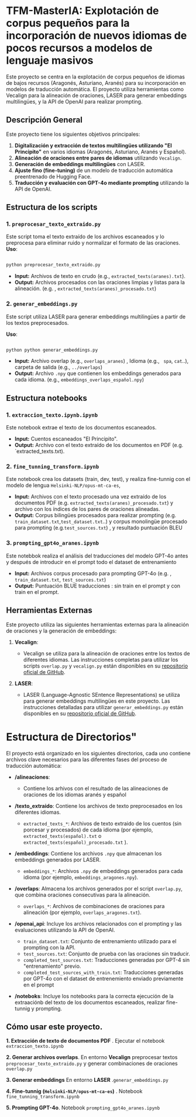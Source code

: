 # TFM-MasterIA: Explotación de corpus pequeños para la incorporación de nuevos idiomas de pocos recursos a modelos de lenguaje masivos
Este proyecto se centra en la explotación de corpus pequeños de idiomas de bajos recursos (Aragonés, Asturiano, Aranés) para su incorporación en modelos de traducción automática. El proyecto utiliza herramientas como Vecalign para la alineación de oraciones, LASER para generar embeddings multilingües, y la API de OpenAI para realizar prompting.
## Descripción General

Este proyecto tiene los siguientes objetivos principales:

1. **Digitalización y extracción de textos multilingües utilizando "El Principito"** en varios idiomas (Aragonés, Asturiano, Aranés y Español).
2. **Alineación de oraciones entre pares de idiomas** utilizando `Vecalign`.
3. **Generación de embeddings multilingües** con LASER.
4. **Ajuste fino (fine-tuning)** de un modelo de traducción automática preentrenado de Hugging Face.
5. **Traducción y evaluación con GPT-4o mediante prompting** utilizando la API de OpenAI.


## Estructura de los scripts
### 1. `preprocesar_texto_extraido.py`
Este script toma el texto extraído de los archivos escaneados y lo preprocesa para eliminar ruido y normalizar el formato de las oraciones.
**Uso**: 
  ```bash

python preprocesar_texto_extraido.py
```
 *  **Input:** Archivos de texto en crudo (e.g., `extracted_texts(aranes).txt`).
 * **Output:** Archivos procesados con las oraciones limpias y listas para la alineación. (e.g. , `extracted_texts(aranes)_procesado.txt`)


### 2. `generar_embeddings.py`
Este script utiliza LASER para generar embeddings multilingües a partir de los textos preprocesados.

**Uso**: 

  ```bash

python python generar_embeddings.py
```
 * **Input:** Archivo overlap (e.g.,  `overlaps_aranes`) , Idioma (e.g., ` spa`, `cat`..), carpeta de salida (e.g., `../overlaps`)
 * **Output:** Archivo `.npy` que contienen los embeddings generados para cada idioma. (e.g., `embeddings_overlaps_español.npy`)

## Estructura notebooks
### 1. `extraccion_texto.ipynb.ipynb`
Este notebook extrae el texto de los documentos escaneados.
* **Input:** Cuentos escaneados "El Principito".
* **Output:** Archivo con el texto extraído de los documentos en PDF (e.g. `extracted_texts.txt).

### 2. `fine_tunning_transform.ipynb`   
Este notebook  crea los datasets (train, dev, test), y realiza fine-tunnig con el modelo de lengua `Helsinki-NLP/opus-mt-ca-es`, 
* **Input:** Archivos con el texto procesado una vez extraído de los documentos PDF (e.g. `extracted_texts(aranes)_procesado.txt`) y archivo con los índices de los pares de oraciones alineadas.
* **Output:** Corpus bilingües procesados para realizar prompting (e.g. `train_dataset.txt`,`test_dataset.txt`..) y corpus monolingüe procesado para prompting (e.g.`test_sources.txt`) , y  resultado puntuación BLEU 
  
### 3. `prompting_gpt4o_aranes.ipynb`
Este notebbok realiza el análisis del traducciones del modelo GPT-4o antes y después de introducir en el prompt todo el dataset de entrenamiento
 * **Input:** Archivos corpus procesado para prompting GPT-4o (e.g. , `train_dataset.txt`, `test_sources.txt`)
 * **Output:** Puntuación BLUE traducciones : sin train en el prompt y  con train en el prompt.

## Herramientas Externas

Este proyecto utiliza las siguientes herramientas externas para la alineación de oraciones y la generación de embeddings:

1. **Vecalign**: 
   - Vecalign se utiliza para la alineación de oraciones entre los textos de diferentes idiomas. Las instrucciones completas para utilizar los scripts `overlap.py` y `vecalign.py` están disponibles en su [repositorio oficial de GitHub](https://github.com/thompsonb/vecalign/).
   
2. **LASER**:
   - LASER (Language-Agnostic SEntence Representations) se utiliza para generar embeddings multilingües en este proyecto. Las instrucciones detalladas para utilizar `generar_embeddings.py` están disponibles en su [repositorio oficial de GitHub](https://github.com/facebookresearch/LASER/).

# Estructura de Directorios"

El proyecto está organizado en los siguientes directorios, cada uno contiene archivos clave necesarios para las diferentes fases del proceso de traducción automática:

- **/alineaciones**:
  -   Contiene los arhivos con el resultado de las alineaciones de oraciones  de los idiomas aranés y español
- **/texto_extraido**: 
  Contiene los archivos de texto preprocesados en los diferentes idiomas.
  - `extracted_texts_*`: Archivos de texto extraido de los cuentos (sin porcesar y procesados) de cada idioma (por ejemplo, `extracted_texts(español).txt` o `extracted_texts(español)_procesado.txt` ).

- **/embeddings**: 
  Contiene los archivos `.npy` que almacenan los embeddings generados por LASER.
  - `embeddings_*`: Archivos `.npy` de embeddings generados para cada idioma (por ejemplo, `embeddings_aragones.npy`).
    
- **/overlaps**: 
  Almacena los archivos generados por el script `overlap.py`, que combina oraciones consecutivas para la alineación.
  - `overlaps_*`: Archivos de combinaciones de oraciones para alineación (por ejemplo, `overlaps_aragones.txt`).

- **/openai_api**: 
  Incluye los archivos relacionados con el prompting y las evaluaciones utilizando la API de OpenAI.
  - `train_dataset.txt`: Conjunto de entrenamiento utilizado para el prompting con la API.
  - `test_sources.txt`: Conjunto de prueba con las oraciones sin traducir.
  - `completed_test_sources.txt`: Traducciones generadas por GPT-4 sin "entrenamiento" previo.
  - `completed_test_sources_with_train.txt`: Traducciones generadas por GPT-4o con el dataset de entrenemiento enviado previamente en el prompt
 
 - **/noteboks**: 
  Incluye los notebooks para la correcta ejecución de la extraaciónb del texto de los documentos escaneados, realizar fine-tunnig y prompting.
  

## Cómo usar este proyecto.
 **1. Extracción de texto de documentos PDF** . Ejecutar el notebook `extraccion_texto.ipynb`
 
 **2. Generar archivos overlaps**.  En entorno **Vecalign** preprocesar textos `preprocesar_texto_extraido.py`  y generar combinaciones de oraciones `overlap.py`
 
 **3. Generar embeddings**  En entorno **LASER** .`generar_embeddings.py`
 
 **4. Fine-tunnig (`Helsinki-NLP/opus-mt-ca-es`)** . Notebook `fine_tunning_transform.ipynb`
 
 **5. Prompting GPT-4o**.  Notebook `prompting_gpt4o_aranes.ipynb`
 
